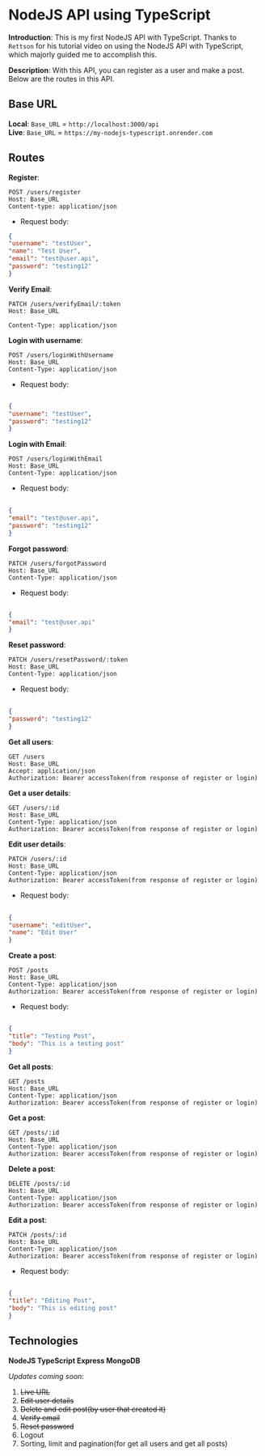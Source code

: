 # NodeJS API using TypeScript

**Introduction**: This is my first NodeJS API with TypeScript. Thanks to `Rettson` for his tutorial video on using the NodeJS API with TypeScript, which majorly
guided me to accomplish this.

**Description**: With this API, you can register as a user and make a post. Below are the routes in this API.

## Base URL

**Local**: `Base_URL` = `http://localhost:3000/api`  
**Live**: `Base_URL` = `https://my-nodejs-typescript.onrender.com`

## Routes

**Register**:  
``` http
POST /users/register 
Host: Base_URL
Content-type: application/json 
```
- Request body: 
``` json
{
"username": "testUser",
"name": "Test User",
"email": "test@user.api",
"password": "testing12"
}
```
**Verify Email**:  
```http
PATCH /users/verifyEmail/:token
Host: Base_URL

Content-Type: application/json
```
**Login with username**:  
``` http
POST /users/loginWithUsername  
Host: Base_URL
Content-Type: application/json  
```
- Request body:
``` json

{
"username": "testUser",
"password": "testing12"
}
```
**Login with Email**:  
```http
POST /users/loginWithEmail
Host: Base_URL
Content-Type: application/json  
```
- Request body:
``` json
  
{
"email": "test@user.api",
"password": "testing12"
}
```
**Forgot password**: 
```http
PATCH /users/forgotPassword 
Host: Base_URL
Content-Type: application/json  
```
- Request body:
``` json

{
"email": "test@user.api"
}
```
**Reset password**:  
```http
PATCH /users/resetPassword/:token  
Host: Base_URL
Content-Type: application/json 
```
- Request body:
``` json
  
{
"password": "testing12"
}
```
**Get all users**:  
```http
GET /users  
Host: Base_URL
Accept: application/json  
Authorization: Bearer accessToken(from response of register or login)
```
**Get a user details**:  
``` http
GET /users/:id  
Host: Base_URL
Content-Type: application/json  
Authorization: Bearer accessToken(from response of register or login)
```
**Edit user details**:  
```http
PATCH /users/:id  
Host: Base_URL
Content-Type: application/json  
Authorization: Bearer accessToken(from response of register or login) 
```
- Request body:
```json
  
{
"username": "editUser",
"name": "Edit User"
}
```
**Create a post**:  
```http
POST /posts  
Host: Base_URL
Content-Type: application/json  
Authorization: Bearer accessToken(from response of register or login)
```
- Request body:
```json

{
"title": "Testing Post",
"body": "This is a testing post"
}
```

**Get all posts**:  
```http
GET /posts  
Host: Base_URL
Content-Type: application/json  
Authorization: Bearer accessToken(from response of register or login)
```
**Get a post**: 
```http
GET /posts/:id  
Host: Base_URL
Content-Type: application/json  
Authorization: Bearer accessToken(from response of register or login)
```
**Delete a post**:  
```http
DELETE /posts/:id  
Host: Base_URL
Content-Type: application/json  
Authorization: Bearer accessToken(from response of register or login)
```
**Edit a post**:  
```http
PATCH /posts/:id  
Host: Base_URL
Content-Type: application/json  
Authorization: Bearer accessToken(from response of register or login) 
```
- Request body:
```json
  
{
"title": "Editing Post",
"body": "This is editing post"
}
```
## Technologies

**NodeJS TypeScript Express MongoDB**

_Updates coming soon_:

1. ~~Live URL~~
2. ~~Edit user details~~
3. ~~Delete and edit post(by user that created it)~~
4. ~~Verify email~~
5. ~~Reset password~~
6. Logout
7. Sorting, limit and pagination(for get all users and get all posts)
